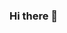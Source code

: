 ### Hi there 👋

<!--
**404name/404name** is a ✨ _special_ ✨ repository because its `README.md` (this file) appears on your GitHub profile.

欢迎来的我的github页面~:
[![Anurag's github stats](https://github-readme-stats.vercel.app/api?username=404name)](https://github.com/anuraghazra/github-readme-stats)
- 🔭 I’m currently working on ...
- 🌱 I’m currently learning ...
- 👯 I’m looking to collaborate on ...
- 🤔 I’m looking for help with ...
- 💬 Ask me about ...
- 📫 How to reach me: ...
- 😄 Pronouns: ...
- ⚡ Fun fact: ...
-->
